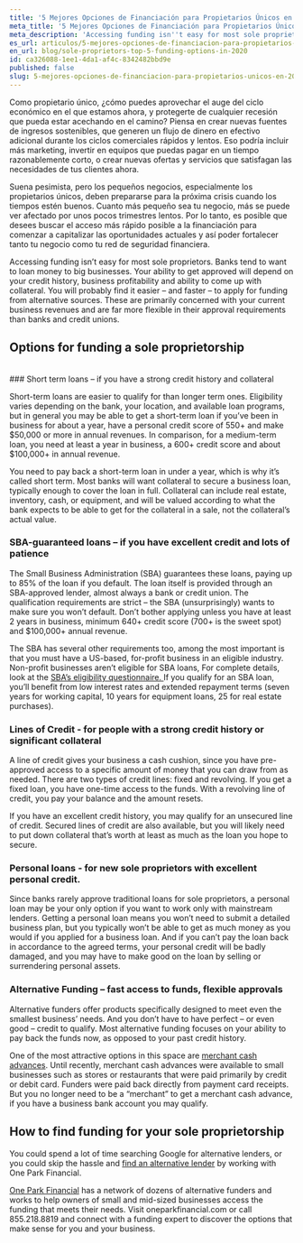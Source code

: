 ```yaml
---
title: '5 Mejores Opciones de Financiación para Propietarios Únicos en 2020'
meta_title: '5 Mejores Opciones de Financiación para Propietarios Únicos en 2020'
meta_description: 'Accessing funding isn''t easy for most sole proprietors. Banks loan money to big businesses and getting approved will depend on your credit history. These are the top 5 options in 2020'
es_url: articulos/5-mejores-opciones-de-financiacion-para-propietarios-unicos-en-2020
en_url: blog/sole-proprietors-top-5-funding-options-in-2020
id: ca326088-1ee1-4da1-af4c-8342482bbd9e
published: false
slug: 5-mejores-opciones-de-financiacion-para-propietarios-unicos-en-2020
---
```

<p>Como propietario único, ¿cómo puedes aprovechar el auge del ciclo económico en el que estamos ahora, y protegerte de cualquier recesión que pueda estar acechando en el camino? Piensa en crear nuevas fuentes de ingresos sostenibles, que generen un flujo de dinero en efectivo adicional durante los ciclos comerciales rápidos y lentos. Eso podría incluir más marketing, invertir en equipos que puedas pagar en un tiempo razonablemente corto, o crear nuevas ofertas y servicios que satisfagan las necesidades de tus clientes ahora. </p>

<p>Suena pesimista, pero los pequeños negocios, especialmente los propietarios únicos, deben prepararse para la próxima crisis cuando los tiempos estén buenos. Cuanto más pequeño sea tu negocio, más se puede ver afectado por unos pocos trimestres lentos. Por lo tanto, es posible que desees buscar el acceso más rápido posible a la financiación para comenzar a capitalizar las oportunidades actuales y así poder fortalecer tanto tu negocio como tu red de seguridad financiera. </p>

<p>Accessing funding isn&rsquo;t easy for most sole proprietors. Banks tend to want to loan money to big businesses. Your ability to get approved will depend on your credit history, business profitability and ability to come up with collateral. You will probably find it easier &ndash; and faster &ndash; to apply for funding from alternative sources. These are primarily concerned with your current business revenues and are far more flexible in their approval requirements than banks and credit unions.</p>

## Options for funding a sole proprietorship
<br />
### Short term loans &ndash; if you have a strong credit history and collateral

<p>Short-term loans are easier to qualify for than longer term ones. Eligibility varies depending on the bank, your location, and available loan programs, but in general you may be able to get a short-term loan if you&rsquo;ve been in business for about a year, have a personal credit score of 550+ and make $50,000 or more in annual revenues. In comparison, for a medium-term loan, you need at least a year in business, a 600+ credit score and about $100,000+ in annual revenue.</p>

<p>You need to pay back a short-term loan in under a year, which is why it&rsquo;s called short term. Most banks will want collateral to secure a business loan, typically enough to cover the loan in full. Collateral can include real estate, inventory, cash, or equipment, and will be valued according to what the bank expects to be able to get for the collateral in a sale, not the collateral&rsquo;s actual value.</p>

### SBA-guaranteed loans &ndash; if you have excellent credit and lots of patience

<p>The Small Business Administration (SBA) guarantees these loans, paying up to 85% of the loan if you default. The loan itself is provided through an SBA-approved lender, almost always a bank or credit union. The qualification requirements are strict &ndash; the SBA (unsurprisingly) wants to make sure you won&rsquo;t default. Don&rsquo;t bother applying unless you have at least 2 years in business, minimum 640+ credit score (700+ is the sweet spot) and $100,000+ annual revenue.</p>

<p>The SBA has several other requirements too, among the most important is that you must have a US-based, for-profit business in an eligible industry. Non-profit businesses aren&rsquo;t eligible for SBA loans, For complete details, look at the&nbsp;<a href="https://www.sba.gov/sites/default/files/bank_eligibility_questionnaire_0.pdf">SBA&rsquo;s eligibility questionnaire.&nbsp;</a>If you qualify for an SBA loan, you&rsquo;ll benefit from low interest rates and extended repayment terms (seven years for working capital, 10 years for equipment loans, 25 for real estate purchases).</p>

### Lines of Credit - for people with a strong credit history or significant collateral

<p>A line of credit gives your business a cash cushion, since you have pre-approved access to a specific amount of money that you can draw from as needed. There are two types of credit lines: fixed and revolving. If you get a fixed loan, you have one-time access to the funds. With a revolving line of credit, you pay your balance and the amount resets.</p>

<p>If you have an excellent credit history, you may qualify for an unsecured line of credit. Secured lines of credit are also available, but you will likely need to put down collateral that&rsquo;s worth at least as much as the loan you hope to secure.</p>

### Personal loans - for new sole proprietors with excellent personal credit.

<p>Since banks rarely approve traditional loans for sole proprietors, a personal loan may be your only option if you want to work only with mainstream lenders. Getting a personal loan means you won&rsquo;t need to submit a detailed business plan, but you typically won&rsquo;t be able to get as much money as you would if you applied for a business loan. And if you can&rsquo;t pay the loan back in accordance to the agreed terms, your personal credit will be badly damaged, and you may have to make good on the loan by selling or surrendering personal assets.</p>

### Alternative Funding &ndash; fast access to funds, flexible approvals

<p>Alternative funders offer products specifically designed to meet even the smallest business&rsquo; needs. And you don&rsquo;t have to have perfect &ndash; or even good &ndash; credit to qualify. Most alternative funding focuses on your ability to pay back the funds now, as opposed to your past credit history.</p>

<p>One of the most attractive options in this space are <a href="https://www.oneparkfinancial.com/blog/do-merchant-cash-advances-mca-provide-fast-business-cash">merchant cash advances</a>. Until recently, merchant cash advances were available to small businesses such as stores or restaurants that were paid primarily by credit or debit card. Funders were paid back directly from payment card receipts. But you no longer need to be a &ldquo;merchant&rdquo; to get a merchant cash advance, if you have a business bank account you may qualify.</p>

## How to find funding for your sole proprietorship

<p>You could spend a lot of time searching Google for alternative lenders, or you could skip the hassle and&nbsp;<a href="https://www.oneparkfinancial.com/pre-qualification">find an alternative lender</a>&nbsp;by working with One Park Financial.</p>

<p><a href="https://www.oneparkfinancial.com/">One Park Financial</a>&nbsp;has a network of dozens of alternative funders and works to help owners of small and mid-sized businesses access the funding that meets their needs. Visit oneparkfinancial.com or call 855.218.8819 and connect with a funding expert to discover the options that make sense for you and your business.</p>